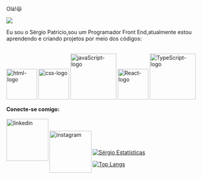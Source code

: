 
 
 Olá!😃
 <br>

 
  ![](https://komarev.com/ghpvc/?username=your-github-sergiopro48)

Eu sou o Sérgio Patricio,sou um Programador Front End,atualmente estou aprendendo e criando projetos por meio dos códigos:
<br>
<br>



<img src="https://img.shields.io/badge/HTML-239120?logo=html5&logoColor=white&style=for-the-badge" alt=html-logo width="80px" />
<img src="https://img.shields.io/badge/CSS3-1572B6?style=for-the-badge&logo=css3&logoColor=white"  alt=css-logo  width="80px" />
<img src="https://img.shields.io/badge/JavaScript-F7DF1E?logo=javascript&logoColor=black&style=for-the-badge" alt=javaScript-logo width="120px"  />
<img src="https://img.shields.io/badge/React-20232A?logo=react&logoColor=61DAFB&style=for-the-badge" alt=React-logo width="80px" />
<img src="https://img.shields.io/badge/TypeScript-007ACC?style=for-the-badge&logo=typescript&logoColor=white" alt=TypeScript-logo width="120px"  />
  
**Conecte-se comigo:**
<br>
<br>
 <a href="https://www.linkedin.com/in/sergiopro4813/">
 <img align="left" alt="linkedin" width="110px" src="https://img.shields.io/badge/LinkedIn-0077B5?style=for-the-badge&logo=linkedin&logoColor=white" />
 <br>

 <a href="https://www.instagram.com/sergio_santospp/">
  <img align="left" alt="instagram" width="110px" src="https://img.shields.io/badge/Instagram-E4405F?style=for-the-badge&logo=instagram&logoColor=white"/>
  <br>
  <br>
  

  [![ Sérgio Estatísticas](https://github-readme-stats.vercel.app/api?username=SergioPro48)](https://github.com/anuraghazra/github-readme-stats)
  <br>
  
  
  [![Top Langs](https://github-readme-stats.vercel.app/api/top-langs/?username=sergiopro48)](https://github.com/anuraghazra/github-readme-stats)
  <br>
 
 
 
  
  
  
  
 
 
